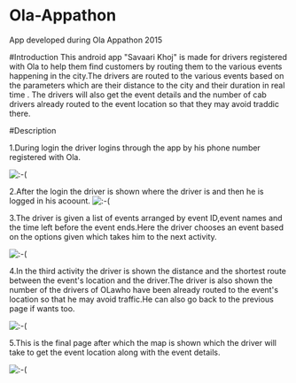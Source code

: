 # Ola-Appathon
App developed during Ola Appathon 2015

#Introduction
This android app "Savaari Khoj" is made for drivers registered with Ola to help them find customers by routing them to the various events happening in the 
city.The drivers are routed to the various events  based on the parameters which are their distance to the city and their duration in real time .
The drivers will also get the event details and the number of cab drivers already routed to the event location so that they may avoid 
traddic there.


#Description


1.During login the driver logins through the app by his phone number registered with Ola.


![:-(](https://github.com/Vishanseru9/Ola-Appathon/blob/master/Screenshots/1.png)

2.After the login the driver is shown where the driver is and then he is logged in his acoount.
![:-(](https://github.com/Vishanseru9/Ola-Appathon/blob/master/Screenshots/2.png)

3.The driver is given a list of events arranged by  event ID,event names and the time left before the event 
ends.Here the driver chooses an event based on the options given which takes him to the next activity.


![:-(](https://github.com/Vishanseru9/Ola-Appathon/blob/master/Screenshots/3.png)

4.In the third activity the driver is shown the distance and the shortest route between the event's location and the 
driver.The driver is also shown the number of the drivers of OLawho have been already routed to the event's location so that he may avoid traffic.He can also go back to the previous page if wants too. 


![:-(](https://github.com/Vishanseru9/Ola-Appathon/blob/master/Screenshots/4.png)

5.This is the final page after which the map is shown which the driver will take to get the event location along with the event details.


![:-(](https://github.com/Vishanseru9/Ola-Appathon/blob/master/Screenshots/6.png)
